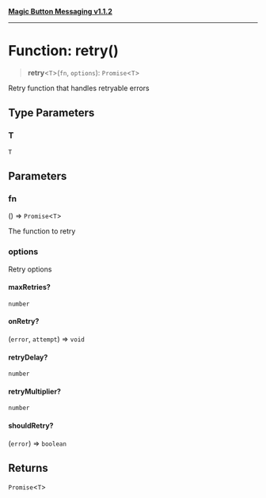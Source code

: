 [**Magic Button Messaging v1.1.2**](../README.md)

***

# Function: retry()

> **retry**\<`T`\>(`fn`, `options`): `Promise`\<`T`\>

Retry function that handles retryable errors

## Type Parameters

### T

`T`

## Parameters

### fn

() => `Promise`\<`T`\>

The function to retry

### options

Retry options

#### maxRetries?

`number`

#### onRetry?

(`error`, `attempt`) => `void`

#### retryDelay?

`number`

#### retryMultiplier?

`number`

#### shouldRetry?

(`error`) => `boolean`

## Returns

`Promise`\<`T`\>
